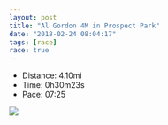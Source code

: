 ```yaml
---
layout: post
title: "Al Gordon 4M in Prospect Park"
date: "2018-02-24 08:04:17"
tags: [race]
race: true
---
```

<ul>
 <li>Distance: 4.10mi</li>
 <li>Time: 0h30m23s</li>
 <li>Pace: 07:25</li>
</ul>

<img src='https://maps.googleapis.com/maps/api/staticmap?maptype=roadmap&path=enc:endwFninbMsH{B{BgEo@_TqOxD}KjNaH~AcHqB}C`Dh@dEfKbIrRz@nMnLpHvOnC~@tCeAdCmKhHuK`M{@jG}EdKTxCmFaHsReDuQ_FkFaHaB_QvD_PxIh@bVdLbG&key=AIzaSyC1MId7bFpkLXNAaYhBSTb8jLyiSqzbDtM&size=800x800&markers=color:yellow|label:S|40.66035,-73.97032&markers=color:green|label:F|40.660199999999996,-73.97050999999999'>
